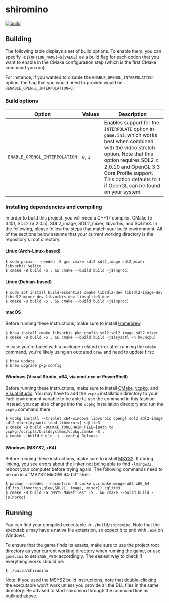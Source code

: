 # shiromino
<a href="https://github.com/shiromino/shiromino/actions" rel="Build status">![build](https://github.com/shiromino/shiromino/workflows/build/badge.svg)</a>
## Building
The following table displays a set of build options. To enable them, you can specify `-D${OPTION_NAME}=${VALUE}` as a build flag for each option that you want to enable in the CMake configuration step (which is the first CMake command you run).

For instance, if you wanted to disable the `ENABLE_OPENGL_INTERPOLATION` option, the flag that you would need to provide would be `-DENABLE_OPENGL_INTERPOLATION=0`.
### Build options
| Option                        | Values    | Description                                                                         |
| ----------------------------- | --------- |  -----------------------------------------------------------------------------------|
| `ENABLE_OPENGL_INTERPOLATION` | `0`, `1`  | Enables support for the `INTERPOLATE` option in `game.ini`, which works best when combined with the video stretch option. Note that this option requires SDL2 ≥ 2.0.10 and OpenGL 3.3 Core Profile support. This option defaults to `1` if OpenGL can be found on your system.
### Installing dependencies and compiling
In order to build this project, you will need a C++17 compiler, CMake (≥ 3.10), SDL2 (≥ 2.0.5), SDL2_image, SDL2_mixer, libvorbis, and SQLite3. In the following, please follow the steps that match your build environment. All of the sections below assume that your current working directory is the repository's root directory.
#### Linux (Arch-Linux-based)
```shell
$ sudo pacman --needed -S gcc cmake sdl2 sdl2_image sdl2_mixer libvorbis sqlite
$ cmake -B build -S . && cmake --build build -j$(nproc)
```
#### Linux (Debian-based)
```shell
$ sudo apt install build-essential cmake libsdl2-dev libsdl2-image-dev libsdl2-mixer-dev libvorbis-dev libsqlite3-dev
$ cmake -B build -S . && cmake --build build -j$(nproc)
```
#### macOS
Before running these instructions, make sure to install [Homebrew](https://brew.sh/).
```shell
$ brew install cmake libvorbis pkg-config sdl2 sdl2_image sdl2_mixer
$ cmake -B build -S . && cmake --build build -j$(sysctl -n hw.ncpu)
```
In case you're faced with a package-related error after running the `cmake` command, you're likely using an outdated `brew` and need to update first:
```shell
$ brew update
$ brew upgrade pkg-config
```
#### Windows (Visual Studio, x64, via cmd.exe or PowerShell)
Before running these instructions, make sure to install [CMake](https://cmake.org/download/), [vcpkg](https://github.com/Microsoft/vcpkg), and [Visual Studio](https://visualstudio.microsoft.com/downloads/). You may have to add the `vcpkg` installation directory to your `Path` environment variable to be able to use the command in this fashion. Instead, you can also change into the `vcpkg` installation directory and run the `vcpkg` command there.

```shell
$ vcpkg install --triplet x64-windows libvorbis opengl sdl2 sdl2-image sdl2-mixer[dynamic-load,libvorbis] sqlite3
$ cmake -B build -DCMAKE_TOOLCHAIN_FILE=[path to vcpkg]/scripts/buildsystems/vcpkg.cmake -S .
$ cmake --build build -j --config Release
```
#### Windows (MSYS2, x64)
Before running these instructions, make sure to install [MSYS2](https://www.msys2.org/). If during linking, you see errors about the linker not being able to find `-lmingw32`, reboot your computer before trying again. The following commands need to be run in a "MSYS2 MinGW 64-bit" shell.

```shell
$ pacman --needed --noconfirm -S cmake gcc make mingw-w64-x86_64-{dlfcn,libvorbis,glew,SDL2{,_image,_mixer}} sqlite3
$ cmake -B build -G "MSYS Makefiles" -S . && cmake --build build -j$(nproc)
```
## Running
You can find your compiled executable in `./build/shiromino`. Note that the executable may have a native file extension, so expect it to end with `.exe` on Windows.

To ensure that the game finds its assets, make sure to use the project root directory as your current working directory when running the game, or use `game.ini` to set `BASE_PATH` accordingly. The easiest way to check if everything works should be:

```shell
$ ./build/shiromino
```

Note: If you used the MSYS2 build instructions, note that double-clicking the executable won't work unless you provide all the DLL files in the same directory. Be advised to start shiromino through the command line as outlined above.